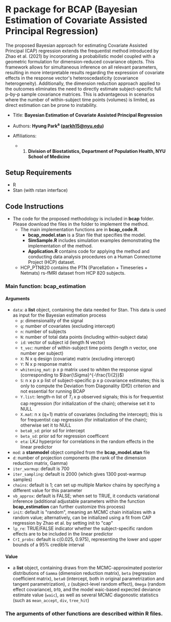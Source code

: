 # R package for BCAP (Bayesian Estimation of Covariate Assisted Principal Regression)

The proposed Bayesian approach for estimating Covariate Assisted Principal (CAP) regression extends the frequentist method introduced by Zhao et al. (2021) by incorporating a probabilistic model coupled with a geometric formulation for dimension-reduced covariance objects. This framework allows for simultaneous inference on all relevant parameters, resulting in more interpretable results regarding the expression of covariate effects in the response vector's heteroscedasticity (covariance heterogeneity). Additionally, the dimension reduction approach applied to the outcomes eliminates the need to directly estimate subject-specific full p-by-p sample covariance matrices. This is advantageous in scenarios where the number of within-subject time points (volumes) is limited, as direct estimation can be prone to instability.


- Title: **Bayesian Estimation of Covariate Assisted Principal Regression**

- Authors: **Hyung Park<sup>a</sup> (parkh15@nyu.edu)**

- Affiliations:
   + 1. **Division of Biostatistics, Department of Population Health, NYU School of Medicine** 
  



## Setup Requirements
- R
- Stan (with rstan interface)


## Code Instructions

- The code for the proposed methodology is included in **bcap** folder. Please download the files in the folder to implement the method.
  + The main implementation functions are in **bcap_code.R**.
     + **bcap_model.stan** is a Stan file that specifies the model.
     + **SimSample.R** includes simulation examples demonstrating the implementation of the method.
     + **Application.R** contains code for applying the method and conducting data analysis procedures on a Human Connectome Project (HCP) dataset.
  +  HCP_PTN820 contains the PTN (Parcellation + Timeseries + Netmats) rs-fMRI dataset from HCP 820 subjects.


### Main function: bcap_estimation
#### Arguments
+ `data`:  a **list** object, containing the data needed for Stan. This data is used as input for the Bayesian estimation process
   + `p`: dimensionality of the signal  
   + `q`: number of covariates (excluding intercept)
   + `n`: number of subjects 
   + `N`: number of total data points (including within-subject data)
   + `id`: vector of subject id (length N vector)
   + `t_vec`: number of within-subject time points (length n vector, one number per subject)
   + `X`: N x q design (covariate) matrix (excluding intercept)
   + `Y`: N x p response matrix 
   + `whitening_mat`: p x p matrix used to whiten the response signal (corresponding to $\bar{\Sigma}^{-\frac{1}{2}}$)
   + `S`: n x p x p list of subject-specific p x p covariance estimates; this is only to compute the Deviation from Diagonality (DfD) criterion and not essential for running BCAP 
   + `Y.list`: length-n list of $T_i$ x p observed signals; this is for frequentist cap regression (for initialization of the chain); otherwise set it to NULL
   + `X.mat`: n x (q+1) matrix of covariates (including the intercept); this is for frequentist cap regression (for initialization of the chain); otherwise set it to NULL
   + `beta0_sd`: prior sd for intercept
   + `beta_sd`: prior sd for regression coefficent
   + `eta`:  LKJ hyperprior for correlations in the random effects in the linear predictor
+ `mod`:  a **stanmodel** object compiled from the **bcap_model.stan** file
+ `d`: number of projection components (the rank of the dimension reduction matrix, Gamma)
+ `iter_warmup`: default is 700
+ `iter_sampling`: default is 2000 (which gives 1300 post-warmup samples)
+ `chains`: default is 1; can set up multiple Markov chains by specifying a different value for this parameter
+ `vb_approx`: default is FALSE; when set to TRUE, it conducts variational inference (additional adjustable parameters within the function **bcap_estimation** can further customize this process)
+ `init`: default is "random", meaning an MCMC chain initializes with a random value; alternatively, can be initialized using a fit from CAP regression by Zhao et al. by setting init to "cap"
+ `lp_re`: TRUE/FALSE indicator whether the subject-specific random effects are to be included in the linear predictor
+ `CrI_probs`: default is c(0.025, 0.975), representing the lower and upper bounds of a 95% credible interval
  
#### Value
+ a **list** object, containing draws from the MCMC-approximated posterior distributions of ``Gamma`` (dimension reduction matrix), ``beta`` (regression coefficient matrix), ``beta0`` (intercept, both in original parametrization and tangent parametrization), ``z`` (subject-level random effect), ``Omega`` (random effect covariance), ``DfD``, and the model waic-based expected deviance estimate value (``waic``), as well as several MCMC diagonostic statistics (such as ``mean_accept``, ``div``, ``tree_hit``) 

### The arguments of other functions are described within R files.

 

